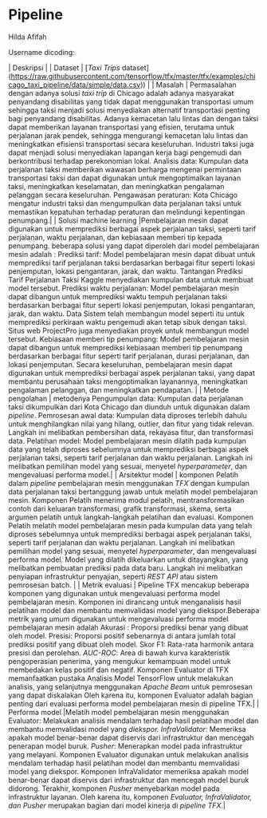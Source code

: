 # Pipeline
Hilda Afifah

Username dicoding:

| Deskripsi |
| Dataset | [_Taxi Trips_ dataset] (https://raw.githubusercontent.com/tensorflow/tfx/master/tfx/examples/chicago_taxi_pipeline/data/simple/data.csv)) |
| Masalah | Permasalahan dengan adanya solusi _taxi trip_ di Chicago adalah adanya masyarakat penyandang disabilitas yang tidak dapat menggunakan transportasi umum sehingga taksi menjadi solusi menyediakan alternatif transportasi penting bagi penyandang disabilitas. Adanya kemacetan lalu lintas dan dengan taksi dapat memberikan layanan transportasi yang efisien, terutama untuk perjalanan jarak pendek, sehingga mengurangi kemacetan lalu lintas dan meningkatkan efisiensi transportasi secara keseluruhan. Industri taksi juga dapat menjadi solusi menyediakan lapangan kerja bagi pengemudi dan berkontribusi terhadap perekonomian lokal. Analisis data: Kumpulan data perjalanan taksi memberikan wawasan berharga mengenai permintaan transportasi taksi dan dapat digunakan untuk mengoptimalkan layanan taksi, meningkatkan keselamatan, dan meningkatkan pengalaman pelanggan secara keseluruhan. Pengawasan peraturan: Kota Chicago mengatur industri taksi dan mengumpulkan data perjalanan taksi untuk memastikan kepatuhan terhadap peraturan dan melindungi kepentingan penumpang.|
| Solusi machine learning |Pembelajaran mesin dapat digunakan untuk memprediksi berbagai aspek perjalanan taksi, seperti tarif perjalanan, waktu perjalanan, dan kebiasaan memberi tip kepada penumpang. beberapa solusi yang dapat diperoleh dari model pembelajaran mesin adalah : Prediksi tarif: Model pembelajaran mesin dapat dibuat untuk memprediksi tarif perjalanan taksi berdasarkan berbagai fitur seperti lokasi penjemputan, lokasi pengantaran, jarak, dan waktu. Tantangan Prediksi Tarif Perjalanan Taksi Kaggle menyediakan kumpulan data untuk membuat model tersebut. Prediksi waktu perjalanan: Model pembelajaran mesin dapat dibangun untuk memprediksi waktu tempuh perjalanan taksi berdasarkan berbagai fitur seperti lokasi penjemputan, lokasi pengantaran, jarak, dan waktu. Data Sistem telah membangun model seperti itu untuk memprediksi perkiraan waktu pengemudi akan tetap sibuk dengan taksi. Situs web ProjectPro juga menyediakan proyek untuk membangun model tersebut. Kebiasaan memberi tip penumpang: Model pembelajaran mesin dapat dibangun untuk memprediksi kebiasaan memberi tip penumpang berdasarkan berbagai fitur seperti tarif perjalanan, durasi perjalanan, dan lokasi penjemputan. Secara keseluruhan, pembelajaran mesin dapat digunakan untuk memprediksi berbagai aspek perjalanan taksi, yang dapat membantu perusahaan taksi mengoptimalkan layanannya, meningkatkan pengalaman pelanggan, dan meningkatkan pendapatan. |
| Metode pengolahan | metodenya Pengumpulan data: Kumpulan data perjalanan taksi dikumpulkan dari Kota Chicago dan diunduh untuk digunakan dalam _pipeline_. Pemrosesan awal data: Kumpulan data diproses terlebih dahulu untuk menghilangkan nilai yang hilang, outlier, dan fitur yang tidak relevan. Langkah ini melibatkan pembersihan data, rekayasa fitur, dan transformasi data. Pelatihan model: Model pembelajaran mesin dilatih pada kumpulan data yang telah diproses sebelumnya untuk memprediksi berbagai aspek perjalanan taksi, seperti tarif perjalanan dan waktu perjalanan. Langkah ini melibatkan pemilihan model yang sesuai, menyetel _hyperparameter_, dan mengevaluasi performa model.|
| Arsitektur model | komponen Pelatih dalam _pipeline_ pembelajaran mesin menggunakan _TFX_ dengan kumpulan data perjalanan taksi bertanggung jawab untuk melatih model pembelajaran mesin. Komponen Pelatih menerima modul pelatih, mentransformasikan contoh dari keluaran transformasi, grafik transformasi, skema, serta argumen pelatih untuk langkah-langkah pelatihan dan evaluasi. Komponen Pelatih melatih model pembelajaran mesin pada kumpulan data yang telah diproses sebelumnya untuk memprediksi berbagai aspek perjalanan taksi, seperti tarif perjalanan dan waktu perjalanan. Langkah ini melibatkan pemilihan model yang sesuai, menyetel _hyperparameter_, dan mengevaluasi performa model. Model yang dilatih dikeluarkan untuk ditayangkan, yang melibatkan pembuatan prediksi pada data baru. Langkah ini melibatkan penyiapan infrastruktur penyajian, seperti _REST API_ atau sistem pemrosesan batch. |
| Metrik evaluasi | Pipeline TFX mencakup beberapa komponen yang digunakan untuk mengevaluasi performa model pembelajaran mesin. Komponen ini dirancang untuk menganalisis hasil pelatihan model dan membantu memvalidasi model yang diekspor.Beberapa metrik yang umum digunakan untuk mengevaluasi performa model pembelajaran mesin adalah Akurasi : Proporsi prediksi benar yang dibuat oleh model. Presisi: Proporsi positif sebenarnya di antara jumlah total prediksi positif yang dibuat oleh model. Skor F1: Rata-rata harmonik antara presisi dan perolehan. _AUC-ROC_: Area di bawah kurva karakteristik pengoperasian penerima, yang mengukur kemampuan model untuk membedakan kelas positif dan negatif. Komponen Evaluator di TFX memanfaatkan pustaka Analisis Model TensorFlow untuk melakukan analisis, yang selanjutnya menggunakan _Apache Beam_ untuk pemrosesan yang dapat diskalakan Oleh karena itu, komponen Evaluator adalah bagian penting dari evaluasi performa model pembelajaran mesin di pipeline TFX.|
| Performa model |Melatih model pembelajaran mesin menggunakan Evaluator: Melakukan analisis mendalam terhadap hasil pelatihan model dan membantu memvalidasi model yang _diekspor. InfraValidator_: Memeriksa apakah model benar-benar dapat diservis dari infrastruktur dan mencegah penerapan model buruk. _Pusher_: Menerapkan model pada infrastruktur yang melayani. Komponen Evaluator digunakan untuk melakukan analisis mendalam terhadap hasil pelatihan model dan membantu memvalidasi model yang diekspor. Komponen InfraValidator memeriksa apakah model benar-benar dapat diservis dari infrastruktur dan mencegah model buruk didorong. Terakhir, komponen _Pusher_ menyebarkan model pada infrastruktur layanan. Oleh karena itu, komponen _Evaluator, InfraValidator, dan Pusher_ merupakan bagian dari model kinerja di _pipeline TFX_.|

